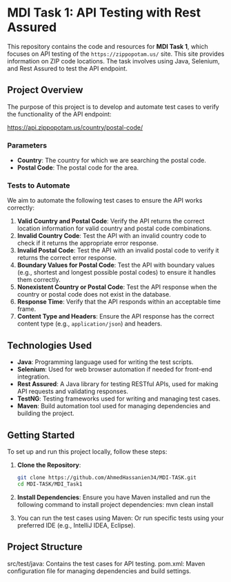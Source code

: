 # MDI Task 1: API Testing with Rest Assured

This repository contains the code and resources for **MDI Task 1**, which focuses on API testing of the `https://zippopotam.us/` site. This site provides information on ZIP code locations. The task involves using Java, Selenium, and Rest Assured to test the API endpoint.

## Project Overview

The purpose of this project is to develop and automate test cases to verify the functionality of the API endpoint:

https://api.zippopotam.us/country/postal-code/


### Parameters

- **Country**: The country for which we are searching the postal code.
- **Postal Code**: The postal code for the area.

### Tests to Automate

We aim to automate the following test cases to ensure the API works correctly:

1. **Valid Country and Postal Code**: Verify the API returns the correct location information for valid country and postal code combinations.
2. **Invalid Country Code**: Test the API with an invalid country code to check if it returns the appropriate error response.
3. **Invalid Postal Code**: Test the API with an invalid postal code to verify it returns the correct error response.
4. **Boundary Values for Postal Code**: Test the API with boundary values (e.g., shortest and longest possible postal codes) to ensure it handles them correctly.
5. **Nonexistent Country or Postal Code**: Test the API response when the country or postal code does not exist in the database.
6. **Response Time**: Verify that the API responds within an acceptable time frame.
7. **Content Type and Headers**: Ensure the API response has the correct content type (e.g., `application/json`) and headers.

## Technologies Used

- **Java**: Programming language used for writing the test scripts.
- **Selenium**: Used for web browser automation if needed for front-end integration.
- **Rest Assured**: A Java library for testing RESTful APIs, used for making API requests and validating responses.
- **TestNG**: Testing frameworks used for writing and managing test cases.
- **Maven**: Build automation tool used for managing dependencies and building the project.

## Getting Started

To set up and run this project locally, follow these steps:

1. **Clone the Repository**:

   ```bash
   git clone https://github.com/AhmedHassanien34/MDI-TASK.git
   cd MDI-TASK/MDI_Task1

2. **Install Dependencies**:
    Ensure you have Maven installed and run the following command to install project dependencies: mvn clean install 
3. You can run the test cases using Maven: Or run specific tests using your preferred IDE (e.g., IntelliJ IDEA, Eclipse).

## Project Structure
src/test/java: Contains the test cases for API testing.
pom.xml: Maven configuration file for managing dependencies and build settings.


  
